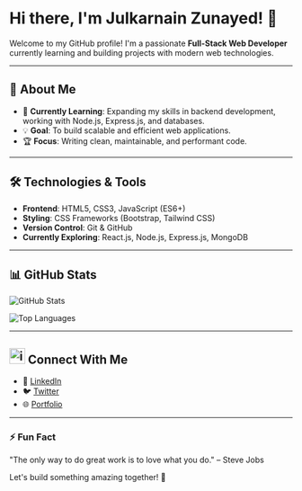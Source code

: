 # Hi there, I'm Julkarnain Zunayed! 👋

Welcome to my GitHub profile! I'm a passionate **Full-Stack Web Developer** currently learning and building projects with modern web technologies.

---

## 🚀 About Me

- 🌱 **Currently Learning**: Expanding my skills in backend development, working with Node.js, Express.js, and databases.
- 💡 **Goal**: To build scalable and efficient web applications.
- 🏆 **Focus**: Writing clean, maintainable, and performant code.

---

## 🛠️ Technologies & Tools

- **Frontend**: HTML5, CSS3, JavaScript (ES6+)
- **Styling**: CSS Frameworks (Bootstrap, Tailwind CSS)
- **Version Control**: Git & GitHub
- **Currently Exploring**: React.js, Node.js, Express.js, MongoDB

---

## 📊 GitHub Stats

![GitHub Stats](https://github-readme-stats.vercel.app/api?username=julkarzunayed&show_icons=true&theme=radical)

![Top Languages](https://github-readme-stats.vercel.app/api/top-langs/?username=julkarzunayed&layout=compact&theme=radical)

---

## <img width="28" height="28" alt="image" src="https://github.com/user-attachments/assets/71518fe5-730f-428f-9131-8bd884e04c4b" /> Connect With Me

- 💼 [LinkedIn](https://linkedin.com/in/yourusername)
- 🐦 [Twitter](https://twitter.com/yourusername)
- 🌐 [Portfolio](https://julkar-zunayed.netlify.app)

---

### ⚡ Fun Fact

"The only way to do great work is to love what you do." – Steve Jobs

Let's build something amazing together! 🚀




